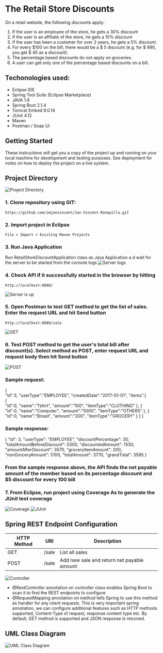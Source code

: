# The Retail Store Discounts
On a retail website, the following discounts apply:
1. If the user is an employee of the store, he gets a 30% discount
2. If the user is an affiliate of the store, he gets a 10% discount
3. If the user has been a customer for over 2 years, he gets a 5% discount.
4. For every $100 on the bill, there would be a $ 5 discount (e.g. for $ 990, you get $ 45 as a discount).
5. The percentage based discounts do not apply on groceries.
6. A user can get only one of the percentage based discounts on a bill.

## Techonologies used:

- Eclipse IDE
- Spring Tool Suite (Eclipse Marketplace)
- JAVA 1.8
- Spring Boot 2.1.4
- Tomcat Embed 9.0.14
- JUnit 4.12
- Maven
- Postman / Soap UI
## Getting Started

These instructions will get you a copy of the project up and running on your local machine for development and testing purposes. See deployment for notes on how to deploy the project on a live system.

## Project Directory
![Project Directory](https://user-images.githubusercontent.com/50596242/57653083-119be980-75e2-11e9-8824-ebcebeece92e.PNG)

### 1. Clone repository using GIT:
```
https://github.com/imjanvincent/Jan-Vincent-Ronquillo.git
```

### 2. Import project in Eclipse
```
File > Import > Existing Maven Projects
```

### 3. Run Java Application
Run RetailStoreDiscountApplication class as Java Application a d wait for the server to be started from the console logs
![Server logs](https://user-images.githubusercontent.com/50596242/57650724-7c4a2680-75dc-11e9-952c-87a1595f1f2b.PNG)

### 4. Check API if it successfully started in the browser by hitting
```
http://localhost:8080/
```
![Server is up](https://user-images.githubusercontent.com/50596242/57650839-cb905700-75dc-11e9-9f79-769b6cec92e7.PNG)
 
### 5. Open Postman to test GET method to get the list of sales. Enter the request URL and hit Send button
```
http://localhost:8080/sale
```
![GET](https://user-images.githubusercontent.com/50596242/57650879-eb277f80-75dc-11e9-9de9-dc4fab2faf0c.PNG)

### 6. Test POST method to get the user's total bill after discount(s). Select method as POST, enter request URL and request body then hit Send button
![POST](https://user-images.githubusercontent.com/50596242/57650882-eb277f80-75dc-11e9-8834-5e2af08f3b22.PNG)

### Sample request:
{  
   "id":3,
   "userType":"EMPLOYEE",
   "createdDate":"2017-01-01",
   "items":[  
      {  
         "id":0,
         "name":"Tshirt",
         "amount":"100",
         "itemType":"CLOTHING"
      },
      {  
         "id":0,
         "name":"Computer",
         "amount":"5000",
         "itemType":"OTHERS"
      },
      {  
         "id":0,
         "name":"Bread",
         "amount":"200",
         "itemType":"GROCERY"
      }
   ]
}

### Sample response:    
{
    "id": 3,
    "userType": "EMPLOYEE",
    "discountPercentage": 30,
    "totalAmountBeforeDiscount": 5300,
    "discountedAmount": 1530,
    "amountAfterDiscount": 3570,
    "groceryItemAmount": 200,
    "nonGroceryAmount": 5100,
    "totalAmount": 3770,
    "grandTotal": 3585
}

### From the sample response above, the API finds the net payable amount of the member based on its percentage discount and $5 discount for every 100 bill  

### 7. From Eclipse, run project using Coverage As to generate the JUnit test coverage
![Coverage](https://user-images.githubusercontent.com/50596242/57650878-eb277f80-75dc-11e9-9c50-8a600e7209ef.PNG)
![JUnit](https://user-images.githubusercontent.com/50596242/57650880-eb277f80-75dc-11e9-88bc-6053b5ed4c8c.PNG)


## Spring REST Endpoint Configuration
| HTTP Method  | URI | Description |
| ------------- | ------------- | ------------- |
| GET  | /sale  | List all sales  |
| POST  | /sale  | Add new sale and return net payable amount  |

![Controller](https://user-images.githubusercontent.com/50596242/57653669-6ee46a80-75e3-11e9-8406-76e3d6589e2e.PNG)

- @RestController annotation on controller class enables Spring Boot to scan it to find the REST endpoints to configure
- @RequestMapping annotation on method tells Spring to use this method as handler for any client requests. This is very important spring annotation, we can configure additional features such as HTTP methods supported, Content-Type of request, response content type etc. By default, GET method is supported and JSON response is returned.

## UML Class Diagram
![UML Class Diagram](https://user-images.githubusercontent.com/50596242/57652779-5d01c800-75e1-11e9-841c-c708e7f67946.jpg)




